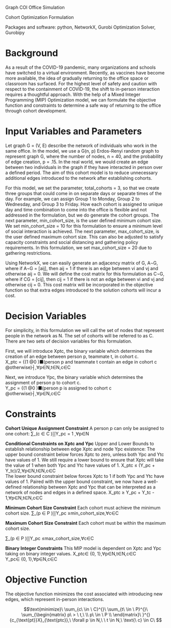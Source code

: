Graph COI Office Simulation

Cohort Optimization Formulation

Packages and software: python, NetworkX, Gurobi Optimization Solver,
Gurobipy

# Background

As a result of the COVID-19 pandemic, many organizations and schools
have switched to a virtual environment. Recently, as vaccines have
become more available, the idea of gradually returning to the office
space or classroom has surfaced. For the highest level of safety and
caution with respect to the containment of COVID-19, the shift to
in-person interaction requires a thoughtful approach. With the help of a
Mixed Integer Programming (MIP) Optimization model, we can formulate the
objective function and constraints to determine a safe way of returning
to the office through cohort development.

# Input Variables and Parameters

Let graph G = (V, E) describe the network of individuals who work in the same office. In the model, we use a G(n, p) Erdos-Renyi random graph to represent graph G, where the number of nodes, n = 40, and the probability of edge creation, p = .15. In the real world, we would create an edge between two individuals in the graph if they have interacted in person over a defined period. The aim of this cohort model is to reduce unnecessary additional edges introduced to the network after establishing cohorts. <br>

For this model, we set the parameter, total_cohorts = 3, so that we create three groups that could come in on separate days or separate times of the day. For example, we can assign Group 1 to Monday, Group 2 to Wednesday, and Group 3 to Friday. How each cohort is assigned to unique day and time combination to come into the office is flexible and not addressed in the formulation, but we do generate the cohort groups. The next parameter, min_cohort_size, is the user defined minimum cohort size. We set min_cohort_size = 10 for this formulation to ensure a minimum level of social interaction is achieved. The next parameter, max_cohort_size, is the user defined maximum cohort size. This can also be adjusted to satisfy capacity constraints and social distancing and gathering policy requirements. In this formulation, we set max_cohort_size = 20 due to gathering restrictions. <br> 

Using NetworkX, we can easily generate an adjacency matrix of G, A¬G, where if A¬G = [aij], then aij = 1 if there is an edge between vi and vj and otherwise aij = 0. We will define the cost matrix for this formulation as C¬G, where if CG = [cij], then cij = 1 if there is not an edge between vi and vj and otherwise cij = 0. This cost matrix will be incorporated in the objective function so that extra edges introduced to the solution cohorts will incur a cost. <br>


# Decision Variables
For simplicity, in this formulation we will call the set of nodes that represent people in the network as N. The set of cohorts will be referred to as C. 
There are two sets of decision variables for this formulation. <br>

First, we will introduce Xptc, the binary variable which determines the creation of an edge between person p, teammate t, in cohort c. <br>
X_ptc  = {(1  @0 )■(person p and teammate t contain an edge in cohort c  @otherwise)┤,∀p∈N,t∈N,c∈C  <br>
	
Next, we introduce Ypc, the binary variable which determines the assignment of person p to cohort c. <br>
Y_pc  = {(1  @0 )■(person p is assigned to cohort c  @otherwise)┤,∀p∈N,c∈C <br>



# Constraints
**Cohort Unique Assignment Constraint**
A person p can only be assigned to one cohort:
∑_(c ∈ C )▒Y_pc   = 1 ,∀p∈N

**Conditional Constraints on Xptc and Ypc**
Upper and Lower Bounds to establish relationship between edge Xptc and node Ypc existence:
The upper bound constraint below forces Xptc to zero, unless both Ypc and Ytc have values of 1. We still require a lower bound to ensure that Xptc will take the value of 1 when both Ypc and Ytc have values of 1.
X_ptc ≤  (Y_pc  + Y_tc)/2,∀p∈N,t∈N,c∈C  
The lower bound constraint below forces Xptc to 1 if both Ypc and Ytc have values of 1. Paired with the upper bound constraint, we now have a well-defined relationship between Xptc and Ypc that can be interpreted as a network of nodes and edges in a defined space.
X_ptc  ≥ Y_pc  + Y_tc  - 1,∀p∈N,t∈N,c∈C  

**Minimum Cohort Size Constraint**
Each cohort must achieve the minimum cohort size.
∑_(p ∈ P )▒Y_pc ≥min_cohort_size,∀c∈C

**Maximum Cohort Size Constraint**
Each cohort must be within the maximum cohort size.

∑_(p ∈ P )▒Y_pc ≤max_cohort_size,∀c∈C

**Binary Integer Constraints**
This MIP model is dependent on Xptc and Ypc taking on binary integer values.
X_ptc∈ {0, 1},∀p∈N,t∈N,c∈C  
Y_pc∈ {0, 1},∀p∈N,c∈C


# Objective Function

The objective function minimizes the cost associated with introducing
new edges, which represent in-person interactions.

$$\text{minimize}\ \sum_{c\  \in \ C}^{}\ \sum_{t\  \in \ P}^{}\ \sum_{\begin{matrix}
p\  > \ t,\  \\
p\  \in \ P \\
\end{matrix}\ }^{}{c_{\text{pt}}X}_{\text{ptc}},\ \forall p \in N,\ \ t \in N,\ \text{\ c} \in C\ $$
